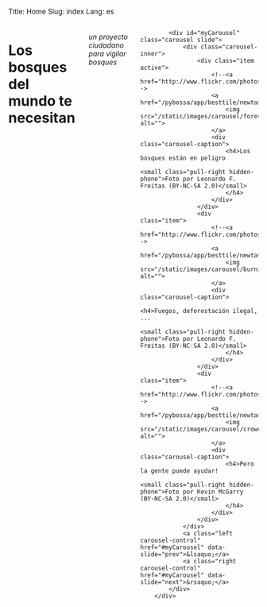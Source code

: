 Title: Home
Slug: index
Lang: es

<div class="row">
    <div class="span8 offset2 columns">
        <h1>Los bosques del mundo te necesitan</h1>
            <h6 class="hidden-phone">un proyecto ciudadano para vigilar bosques</h6>

            <div id="myCarousel" class="carousel slide">
                <div class="carousel-inner">
                    <div class="item active">
                        <!--<a href="http://www.flickr.com/photos/leoffreitas/789157023/">-->
                        <a href="/pybossa/app/besttile/newtask">
                            <img src="/static/images/carousel/forest.jpg" alt="">
                        </a>
                        <div class="carousel-caption">
                            <h4>Los bosques están en peligro
                                <small class="pull-right hidden-phone">Foto por Leonardo F. Freitas (BY-NC-SA 2.0)</small>
                            </h4>
                        </div>
                    </div>
                    <div class="item">
                        <!--<a href="http://www.flickr.com/photos/leoffreitas/1469377935/">-->
                        <a href="/pybossa/app/besttile/newtask">
                            <img src="/static/images/carousel/burning.jpg" alt="">
                        </a>
                        <div class="carousel-caption">
                            <h4>Fuegos, deforestación ilegal, ...
                                <small class="pull-right hidden-phone">Foto por Leonardo F. Freitas (BY-NC-SA 2.0)</small>
                            </h4>
                        </div>
                    </div>
                    <div class="item">
                        <!--<a href="http://www.flickr.com/photos/mcgarry/111003432/">-->
                        <a href="/pybossa/app/besttile/newtask">
                            <img src="/static/images/carousel/crowd.jpg" alt="">
                        </a>
                        <div class="carousel-caption">
                            <h4>Pero la gente puede ayudar!
                                <small class="pull-right hidden-phone">Foto por Kevin McGarry (BY-NC-SA 2.0)</small>
                            </h4>
                        </div>
                    </div>
                </div>
                <a class="left carousel-control" href="#myCarousel" data-slide="prev">&lsaquo;</a>
                <a class="right carousel-control" href="#myCarousel" data-slide="next">&rsaquo;</a>
            </div>
        </div>
